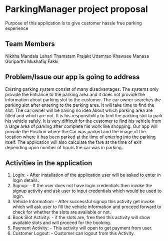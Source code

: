 # ParkingManager project proposal 
Purpose of this application is to give customer hassle free parking experience
## Team Members
Nikitha Mandala
Lahari Thamatam
Prajakt Uttamrao Khawase
Manasa Goriparthi
Mushafiq Fakki
## Problem/Issue our app is going to address
Existing parking system consist of many disadvantages. The systems only provide the Entrance to the parking area and it does not provide the information about parking slot to the customer. The car owner searches the parking slot after entering to the parking area. It will take time to find the slot. The car owner will be having no idea about which parking area are filled and which are not. It is his responsibility to find the parking slot to park his vehicle safely. It is very difficult for the customer to find his vehicle from a large area of parking after complete his work like shopping. Our app will provide the Position where the Car was parked and the image of the location where it has been parked at the time of entering into the parking itself. The application will also calculate the fare at the time of exit depending upon number of hours the car was in parking.
## Activities in the application
1. Login: - After installation of the application user will be asked to enter in login details.
2. Signup: - If the user does not have login credentials then invoke the signup activity and ask user to input credentials which would be used to login.
3. Vehicle Information: - After successful signup this activity get invoke which will ask user to fill the vehicle information and proceed forward to check for whether the slots are available or not.
4. Book Slot Activity: - if the slots are, free then this activity will show available slots and will proceed for the booking.
5. Payment Activity: - This activity will open to get payment from user.
6. Customer Logout: - Customer can logout from this Activity.

